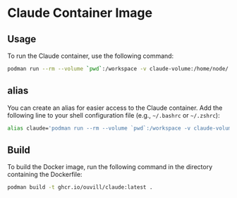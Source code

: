 # Claude Container Image

## Usage

To run the Claude container, use the following command:

```bash
podman run --rm --volume `pwd`:/workspace -v claude-volume:/home/node/.claude ghcr.io/ouvill/claude claude
```

## alias

You can create an alias for easier access to the Claude container. Add the following line to your shell configuration file (e.g., `~/.bashrc` or `~/.zshrc`):

```bash
alias claude='podman run --rm --volume `pwd`:/workspace -v claude-volume:/home/node/.claude ghcr.io/ouvill/claude claude'
```

## Build

To build the Docker image, run the following command in the directory containing the Dockerfile:

```bash
podman build -t ghcr.io/ouvill/claude:latest .
```
